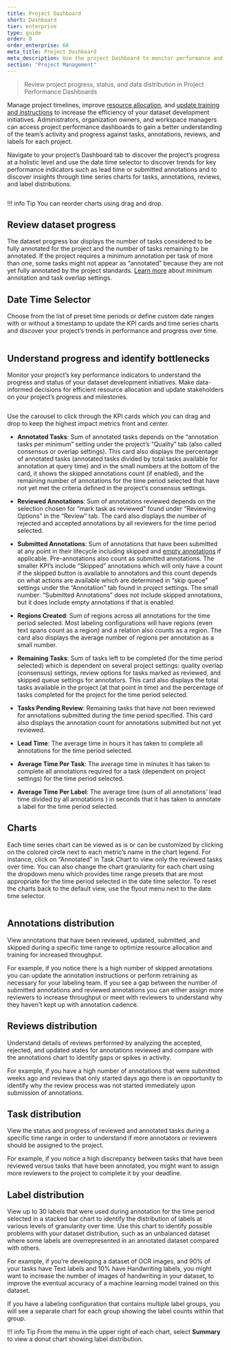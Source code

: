 ```yaml
---
title: Project Dashboard
short: Dashboard
tier: enterprise
type: guide
order: 0
order_enterprise: 68
meta_title: Project Dashboard
meta_description: Use the project Dashboard to monitor performance and progress.
section: "Project Management"
---
```


> Review project progress, status, and data distribution in Project Performance Dashboards

Manage project timelines, improve [resource allocation](/guide/setup_project.html#Set-up-task-distribution-for-labeling), and [update training and instructions](/guide/setup_project.html#Set-up-instructions-for-data-labelers) to increase the efficiency of your dataset development initiatives. Administrators, organization owners, and workspace managers can access project performance dashboards to gain a better understanding of the team’s activity and progress against tasks, annotations, reviews, and labels for each project.

Navigate to your project’s Dashboard tab to discover the project’s progress at a holistic level and use the date time selector to discover trends for key performance indicators such as lead time or submitted annotations and to discover insights through time series charts for tasks, annotations, reviews, and label distributions.

<img src="/images/FullDashboardPage.png" alt="" class="gif-border" />

!!! info Tip
    You can reorder charts using drag and drop. 

## Review dataset progress

The dataset progress bar displays the number of tasks considered to be fully annotated for the project and the number of tasks remaining to be annotated. If the project requires a minimum annotation per task of more than one, some tasks might not appear as “annotated” because they are not yet fully annotated by the project standards. [Learn more](/guide/setup_project.html#Set-minimum-annotations-per-task) about minimum annotation and task overlap settings.

## Date Time Selector

Choose from the list of preset time periods or define custom date ranges with or without a timestamp to update the KPI cards and time series charts and discover your project’s trends in performance and progress over time.

<img src="/images/dateTimePicker.png" alt="" class="gif-border" />

## Understand progress and identify bottlenecks

Monitor your project’s key performance indicators to understand the progress and status of your dataset development initiatives. Make data-informed decisions for efficient resource allocation and update stakeholders on your project’s progress and milestones.

<img src="/images/KPICarousel.png" alt="" class="gif-border" />

Use the carousel to click through the KPI cards which you can drag and drop to keep the highest impact metrics front and center.

- **Annotated Tasks**: Sum of annotated tasks depends on the “annotation tasks per minimum” setting under the project’s “Quality” tab (also called consensus or overlap settings). This card also displays the percentage of annotated tasks (annotated tasks divided by total tasks available for annotation at query time) and in the small numbers at the bottom of the card, it shows the skipped annotations count (if enabled), and the remaining number of annotations for the time period selected that have not yet met the criteria defined in the project’s consensus settings.

- **Reviewed Annotations**: Sum of annotations reviewed depends on the selection chosen for “mark task as reviewed” found under “Reviewing Options” in the “Review” tab. The card also displays the number of rejected and accepted annotations by all reviewers for the time period selected.

- **Submitted Annotations**: Sum of annotations that have been submitted at any point in their lifecycle including skipped and [empty annotations](/guide/setup_project.html#Set-annotating-options) if applicable. Pre-annotations also count as submitted annotations. The smaller KPI’s include “Skipped” annotations which will only have a count if the skipped button is available to annotators and this count depends on what actions are available which are determined in “skip queue” settings under the “Annotation” tab found in project settings. The small number: “Submitted Annotations” does not include skipped annotations, but it does include empty annotations if that is enabled.

- **Regions Created**: Sum of regions across all annotations for the time period selected. Most labeling configurations will have regions (even text spans count as a region) and a relation also counts as a region. The card also displays the average number of regions per annotation as a small number.

- **Remaining Tasks**: Sum of tasks left to be completed (for the time period selected) which is dependent on several project settings: quality overlap (consensus) settings, review options for tasks marked as reviewed, and skipped queue settings for annotators. This card also displays the total tasks available in the project (at that point in time) and the percentage of tasks completed for the project for the time period selected.

- **Tasks Pending Review**: Remaining tasks that have not been reviewed for annotations submitted during the time period specified. This card also displays the annotation count for annotations submitted but not yet reviewed.

- **Lead Time**: The average time in hours it has taken to complete all annotations for the time period selected.

- **Average Time Per Task**: The average time in minutes it has taken to complete all annotations required for a task (dependent on project settings) for the time period selected.

- **Average Time Per Label**: The average time (sum of all annotations’ lead time divided by all annotations ) in seconds that it has taken to annotate a label for the time period selected.

## Charts

Each time series chart can be viewed as is or can be customized by clicking on the colored circle next to each metric’s name in the chart legend. For instance, click on “Annotated” in Task Chart to view only the reviewed tasks over time. You can also change the chart granularity for each chart using the dropdown menu which provides time range presets that are most appropriate for the time period selected in the date time selector. To reset the charts back to the default view, use the flyout menu next to the date time selector.

<img src="/images/Charts.png" alt="" class="gif-border" />

## Annotations distribution

View annotations that have been reviewed, updated, submitted, and skipped during a specific time range to optimize resource allocation and training for increased throughput.

For example, if you notice there is a high number of skipped annotations you can update the annotation instructions or perform retraining as necessary for your labeling team. If you see a gap between the number of submitted annotations and reviewed annotations you can either assign more reviewers to increase throughput or meet with reviewers to understand why they haven't kept up with annotation cadence.

## Reviews distribution

Understand details of reviews performed by analyzing the accepted, rejected, and updated states for annotations reviewed and compare with the annotations chart to identify gaps or spikes in activity.

For example, if you have a high number of annotations that were submitted weeks ago and reviews that only started days ago there is an opportunity to identify why the review process was not started immediately upon submission of annotations.

## Task distribution

View the status and progress of reviewed and annotated tasks during a specific time range in order to understand if more annotators or reviewers should be assigned to the project.

For example, if you notice a high discrepancy between tasks that have been reviewed versus tasks that have been annotated, you might want to assign more reviewers to the project to complete it by your deadline.

## Label distribution

View up to 30 labels that were used during annotation for the time period selected in a stacked bar chart to identify the distribution of labels at various levels of granularity over time. Use this chart to identify possible problems with your dataset distribution, such as an unbalanced dataset where some labels are overrepresented in an annotated dataset compared with others.

For example, if you’re developing a dataset of OCR images, and 90% of your tasks have Text labels and 10% have Handwriting labels, you might want to increase the number of images of handwriting in your dataset, to improve the eventual accuracy of a machine learning model trained on this dataset.

If you have a labeling configuration that contains multiple label groups, you will see a separate chart for each group showing the label counts within that group.

!!! info Tip
    From the menu in the upper right of each chart, select **Summary** to view a donut chart showing label distribution. 
